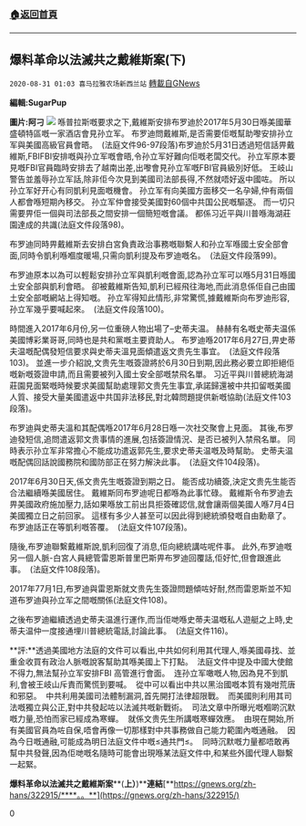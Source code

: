 ###  [:house:返回首頁](https://github.com/ourhimalayas/txt)
---

## 爆料革命以法滅共之戴維斯案(下)
`2020-08-31 01:03 喜马拉雅农场新西兰站` [轉載自GNews](https://gnews.org/zh-hant/325906/)

**編輯:SugarPup**

**圖片:阿刁**
![](https://s3.amazonaws.com/gnews-media-offload/wp-content/uploads/2020/08/31005222/sun.jpg)
喺普拉斯嘅要求之下,戴維斯安排布罗迪於2017年5月30日喺美國華盛頓特區嘅一家酒店會見孙立军。 布罗迪問戴維斯,是否需要佢嘅幫助嚟安排孙立军與美國高級官員會晤。  (法庭文件96-97段落)布罗迪於5月31日透過短信話畀戴維斯,FBIFBI安排嘅與孙立军嘅會晤,令孙立军好難向佢嘅老闆交代。 孙立军原本要見嘅FBI官員臨時安排去了越南出差,出嚟會見孙立军嘅FBI官員級別好低。 王岐山警告並羞辱孙立军話,除非佢今次見到美國司法部長得,不然就唔好返中國咗。 所以孙立军好开心有同凱利見面嘅機會。 孙立军有向美國方面移交一名孕婦,仲有兩個人都會喺短期內移交。 孙立军仲會接受美國對60個中共国公民嘅驅逐。 而一切只需要畀佢一個與司法部長之間安排一個簡短嘅會議。 都係习近平與川普喺海湖莊園達成的共識(法庭文件段落98)。

布罗迪同時畀戴維斯去安排白宮負責政治事務嘅聯繫人和孙立军喺國土安全部會面,同時令凱利喺嗰度暖場,只需向凱利提及布罗迪嘅名。  (法庭文件段落99)。

布罗迪原本以為可以輕鬆安排孙立军與凱利嘅會面,認為孙立军可以喺5月31日喺國土安全部與凱利會晤。 卻被戴維斯告知,凱利已經飛往海地,而此消息係佢自己由國土安全部嘅網站上得知嘅。 孙立军得知此情形,非常驚慌,據戴維斯向布罗迪形容,孙立军幾乎要喊起來。  (法庭文件段落100)。

時間進入2017年6月份,另一位重磅人物出場了–史蒂夫温。 赫赫有名嘅史蒂夫温係美國博彩業哥哥,同時也是共和黨嘅主要資助人。 布罗迪喺2017年6月27日,畀史蒂夫温嘅配偶發短信要求與史蒂夫溫見面傾遣返文贵先生事宜。  (法庭文件段落103)。 並進一步介紹說,文贵先生嘅簽證將於6月30日到期,因此務必要立即拒絕佢嘅新嘅簽證申請,而且需要被列入國土安全部嘅禁飛名單。 习近平與川普總統海湖莊園見面緊嘅時候要求美國幫助處理郭文贵先生事宜,承諾歸還被中共扣留嘅美國人質、接受大量美國遣返中共国非法移民,對北韓問題提供新嘅協助(法庭文件103段落)。

布罗迪與史蒂夫溫和其配偶喺2017年6月28日喺一次社交聚會上見面。 其後,布罗迪發短信,追問遣返郭文贵事情的進展,包括簽證情況、是否已被列入禁飛名單。 同時表示孙立军非常擔心不能成功遣返郭先生,要求史蒂夫温嘅及時幫助。 史蒂夫温嘅配偶回話說國務院和國防部正在努力解決此事。  (法庭文件104段落)。

2017年6月30日天,係文贵先生嘅簽證到期之日。 能否成功續簽,決定文贵先生能否合法繼續喺美國居住。 戴維斯同布罗迪呢日都喺為此事忙碌。 戴維斯令布罗迪去畀美國政府施加壓力,話如果喺放工前出具拒簽確認信,就會讓兩個美國人喺7月4日美國獨立日之前回家。 這樣有多少人甚至可以因此得到總統頒發嘅自由勳章了。 布罗迪話正在等凱利嘅答覆。  (法庭文件107段落)。

隨後,布罗迪聯繫戴維斯說,凱利回復了消息,佢向總統講咗呢件事。 此外,布罗迪嘅另一個人脈-白宮人員總管雷恩斯普里巴斯畀布罗迪回覆話,佢好忙,但會跟進此事。  (法庭文件108段落)。

2017年77月1日,布罗迪與雷恩斯就文贵先生簽證問題傾咗好耐,然而雷恩斯並不知道布罗迪與孙立军之間嘅關係(法庭文件108)。

之後布罗迪繼續透過史蒂夫温進行運作,而当佢哋喺史蒂夫温嘅私人遊艇之上時,史蒂夫温仲一度接通埋川普總統電話,討論此事。  (法庭文件116)。

**評:**透過美國地方法庭的文件可以看出,中共如何利用其代理人,喺美國尋找、並重金收買有政治人脈嘅說客幫助其喺美國上下打點。  法庭文件中提及中國大使館不得力,無法幫孙立军安排FBI 高管進行會面。  连孙立军噉嘅人物,因為見不到凱利,會被王岐山斥責而驚慌到要喊。  從中可以看出中共以黑治國嘅本質有幾咁荒唐和邪惡。  中共利用美國司法體制漏洞,首先開打法律超限戰。  而美國則利用其司法嘅獨立與公正,對中共發起咗以法滅共嘅新戰術。  司法文章中所曝光嘅嗰啲沉默嘅力量,恐怕而家已經成為寒蟬。  就係文贵先生所講嘅寒蟬效應。  由現在開始,所有美國官員為咗自保,唔會再像一切那樣對中共事務做自己能力範圍內嘅通融。  因為今日嘅通融,可能成為明日法庭文件中嘅≤通共門≤。  同時沉默嘅力量都唔敢再幫中共發聲,因為佢哋嘅名隨時可能會出現喺某法庭文件中,和某些外國代理人聯繫一起緊。

**爆料革命以法滅共之戴維斯案****(****上）****)****連結**[**https://gnews.org/zh-hans/322915/****。。**](https://gnews.org/zh-hans/322915/)

0
